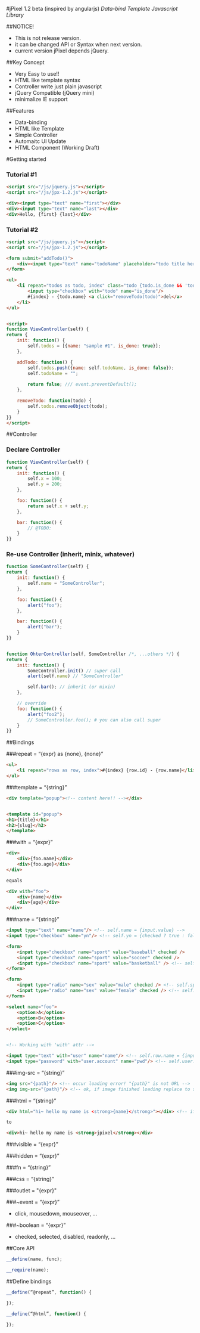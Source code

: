 #jPixel 1.2 beta (inspired by angularjs)
*Data-bind Template Javascript Library*

##NOTICE!
- This is not release version.
- it can be changed API or Syntax when next version.
- current version jPixel depends jQuery.


##Key Concept

- Very Easy to use!!
- HTML like template syntax
- Controller write just plain javascript
- jQuery Compatible (jQuery mini)
- minimalize IE support


##Features

- Data-binding
- HTML like Template
- Simple Controller
- Automaitc UI Update
- HTML Component (Working Draft)



#Getting started

### Tutorial #1
```html
<script src="/js/jquery.js"></script>
<script src="/js/jpx-1.2.js"></script>

<div><input type="text" name="first"></div>
<div><input type="text" name="last"></div>
<div>Hello, {first} {last}</div>
```


### Tutorial #2

```html
<script src="/js/jquery.js"></script>
<script src="/js/jpx-1.2.js"></script>

<form submit="addTodo()">
    <div><input type="text" name="todoName" placeholder="todo title here"/></div>
</form>

<ul>
    <li repeat="todos as todo, index" class="todo {todo.is_done && 'todo-is-done'}">
        <input type="checkbox" with="todo" name="is_done"/>
		#{index} - {todo.name} <a click="removeTodo(todo)">del</a>
    </li>
</ul>


<script>
function ViewController(self) {
return {
    init: function() {
        self.todos = [{name: "sample #1", is_done: true}];
    },

    addTodo: function() {
        self.todos.push({name: self.todoName, is_done: false});
        self.todoName = "";
        
        return false; /// event.preventDefault();
    },

	removeTodo: function(todo) {
		self.todos.removeObject(todo);
	}
}}
</script>
```









##Controller

### Declare Controller

```javascript
function ViewController(self) {
return {
	init: function() {
		self.x = 100;
		self.y = 200;
	},

	foo: function() {
		return self.x + self.y;
	},

	bar: function() {
		// @TODO:
	}
}}
```


### Re-use Controller (inherit, minix, whatever)
```javascript
function SomeController(self) {
return {
	init: function() {
		self.name = "SomeController";
	},

	foo: function() {
		alert("foo");
	},

	bar: function() {
		alert("bar");
	}
}}


function OhterController(self, SomeController /*, ...others */) { 
return {
	init: function() {
		SomeController.init() // super call
		alert(self.name) // "SomeController"

		self.bar(); // inherit (or mixin)
	},

	// override
	foo: function() { 
		alert("foo2");
		// SomeController.foo(); # you can also call super
	}
}}

```



##Bindings

###repeat = “{expr} as {none}, {none}”

```html
<ul>
	<li repeat="rows as row, index">#{index} {row.id} - {row.name}</li>
</ul>
```


###template = “{string}”

```html
<div template="popup"><!-- content here!! --></div>


<template id="popup">
<h1>{title}</h1>
<h2>{slug}</h2>
</template>
```

###with = “{expr}”

```html
<div>
	<div>{foo.name}</div>
	<div>{foo.age}</div>
</div>

equals

<div with="foo">
	<div>{name}</div>
	<div>{age}</div>
</div>
```


###name = “{string}”
```html
<input type="text" name="name"/> <!-- self.name = {input.value} -->
<input type="checkbox" name="yn"/> <!-- self.yn = {checked ? true : false} -->

<form>
	<input type="checkbox" name="sport" value="baseball" checked />
	<input type="checkbox" name="sport" value="soccer" checked /> 
	<input type="checkbox" name="sport" value="basketball" /> <!-- self.sport = ['baseball', 'soccer'] -->
</form>

<form>
	<input type="radio" name="sex" value="male" checked /> <!-- self.sport = baseball -->
	<input type="radio" name="sex" value="female" checked /> <!-- self.sport = baseball -->
</form>

<select name="foo">
	<option>A</option>
	<option>B</option>
	<option>C</option>
</select>


<!-- Working with 'with' attr -->

<input type="text" with="user" name="name"/> <!-- self.row.name = {input.value} -->
<input type="password" with="user.account" name="pwd"/> <!-- self.user.account.pwd = {input.value} -->

```


###img-src = “{string}”

```html
<img src="{path}"/> <!-- occur loading error! "{path}" is not URL -->
<img img-src="{path}"/> <!-- ok, if image finished loading replace to src attribute -->
```


###html = “{string}”

```html
<div html="hi~ hello my name is <strong>{name}</strong>"></div> <!-- if self.name = 'jpixel'; -->

to 

<div>hi~ hello my name is <strong>jpixel</strong></div>
```


###visible = “{expr}”

###hidden = “{expr}”

###fn = “{string}”

###css = “{string}”

###outlet = "{expr}"

###~event = “{expr}”
- click, mousedown, mouseover, ...

###~boolean = “{expr}”
- checked, selected, disabled, readonly, …






##Core API

```javascript
__define(name, func);

__require(name);
```


##Define bindings

```javascript
__define(“@repeat”, function() {

});
```

```javascript
__define(“@html”, function() {

});
```


